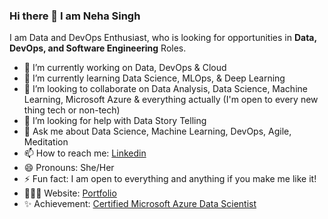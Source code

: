 ### Hi there 👋 I am Neha Singh
I am Data and DevOps Enthusiast, who is looking for opportunities in **Data, DevOps, and Software Engineering** Roles.

- 🔭 I’m currently working on Data, DevOps & Cloud
- 🌱 I’m currently learning Data Science, MLOps, & Deep Learning
- 👯 I’m looking to collaborate on Data Analysis, Data Science, Machine Learning, Microsoft Azure & everything actually (I'm open to every new thing tech or non-tech)
- 🤔 I’m looking for help with Data Story Telling
- 💬 Ask me about Data Science, Machine Learning, DevOps, Agile, Meditation
- 📫 How to reach me: [Linkedin](https://www.linkedin.com/in/neha-singh-01916a177/)
- 😄 Pronouns: She/Her
- ⚡ Fun fact: I am open to everything and anything if you make me like it!
- 👨🏽‍💻 Website: [Portfolio](http://1300nehasingh.netlify.app/)
- ✨ Achievement: [Certified Microsoft Azure Data Scientist](https://www.credly.com/badges/227ff55a-59ab-41bd-a5e0-7a8732b3a984/linked_in)
